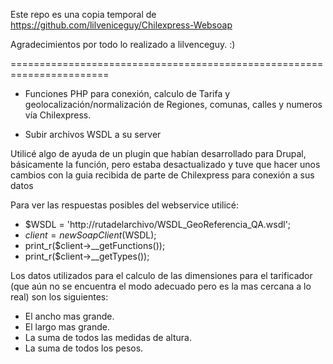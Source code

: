 Este repo es una copia temporal de https://github.com/lilveniceguy/Chilexpress-Websoap

Agradecimientos por todo lo realizado a lilvenceguy. :)

=======================================================================


- Funciones PHP para conexión, calculo de Tarifa y geolocalización/normalización de Regiones, comunas, calles y numeros vía Chilexpress.

- Subir archivos WSDL a su server

Utilicé algo de ayuda de un plugin que habían desarrollado para Drupal, básicamente la función, pero estaba desactualizado y tuve que hacer unos cambios con la guia recibida de parte de Chilexpress para conexión a sus datos

Para ver las respuestas posibles del webservice utilicé:
- $WSDL = 'http://rutadelarchivo/WSDL_GeoReferencia_QA.wsdl';
- $client = new SoapClient($WSDL);
- print_r($client->__getFunctions()); 
- print_r($client->__getTypes());

Los datos utilizados para el calculo de las dimensiones para el tarificador (que aún no se encuentra el modo adecuado pero es la mas cercana a lo real) son los siguientes:
- El ancho mas grande.
- El largo mas grande.
- La suma de todos las medidas de altura.
- La suma de todos los pesos.
